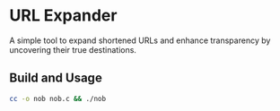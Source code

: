 # URL Expander

A simple tool to expand shortened URLs and enhance transparency by uncovering their true destinations.

## Build and Usage

```sh
cc -o nob nob.c && ./nob
```
